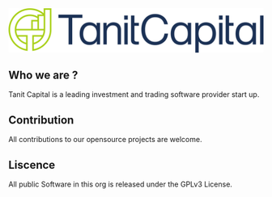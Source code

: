 <img src='https://github.com/tanit-capital/.github/blob/main/images/Asset%205-8-small.png'>


## Who we are ?
Tanit Capital is a leading investment and trading software provider start up. 

## Contribution
All contributions to our opensource projects are welcome.

## Liscence
All public Software in this org is released under the GPLv3 License.
